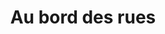 ---
title: "Au bord des rues"
url: "/projets/au-bord-des-rues"
ordre: 6
mois: "Février 2022"
nbrGroupe: Groupe de 5
type: "Site web"
tags: ["DéveloppementWeb", "Rédaction", "WebDesign"]
outils: "Figma, Github, Visual Studio Code, PhpMyAdmin, Trello"

metaDescription: "Le but de l'atelier Blog'art était de créer un blog de A à Z. Nous avons utilisé des langages de programmation tels que PHP et MySQL pour la partie back, puis HTML et SASS pour la partie front. Nous nous sommes organisés pendant 3 semaines pour réaliser un blog fonctionnel et rédiger des articles sur le thème de la solidarité."

description: "J'ai participé à la création du design du site, au développement back-end et à la rédaction des articles."

illustration1: "/assets/images/projets/blogart/blogArt1.png"
illustration2: "/assets/images/projets/blogart/blogArt2.png"
illustration3: "/assets/images/projets/blogart/blogArt3.png"

alt1: Page d'accueil du site Au bord des rues
alt2: 
alt3: 

link: "https://www.behance.net/gallery/138990515/Au-bord-des-rues"
libelle: "Visiter la page behance du projet"

next: /projets/motion-design
nextLibelle: Motion Design
previous: /projets/navette-k7
previousLibelle: Navette K7
---